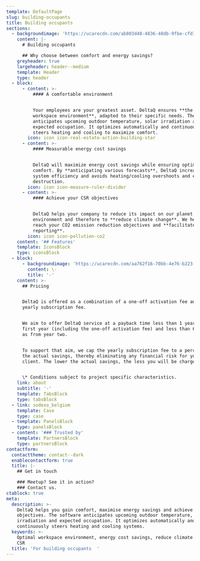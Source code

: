 ```yaml
---
template: DefaultPage
slug: building-occupants
title: Building occupants
sections:
  - backgroundimage: 'https://ucarecdn.com/ab803d48-4836-40db-9fbe-cfd1d48554ed/'
    content: |-
      # Building occupants

      ## Why choose between comfort and energy savings?
    greyheader: true
    largeheader: header--medium
    template: Header
    type: header
  - block:
      - content: >-
          #### A comfortable environment


          Your employees are your greatest asset. DeltaQ ensures **the optimal
          workspace environment**, adapted to their specific needs. The software
          anticipates upcoming outdoor temperature, solar irradiation and
          expected occupation. It optimizes automatically and continuously
          steers heating and cooling to maximize comfort.
        icon: icon icon-real-estate-action-building-star
      - content: >-
          #### Measurable energy cost savings


          DeltaQ will maximize energy cost savings while ensuring optimal
          comfort. By **anticipating various forecasts**, DeltaQ increases
          system efficiency and avoids heating/cooling overshoots and energy
          destruction.
        icon: icon icon-measure-ruler-divider
      - content: >-
          #### Achieve your CSR objectives


          DeltaQ helps your company to reduce its impact on our planet and the
          environment and therefore to **reduce climate change**. We help you to
          reach your CO2 emission reduction objectives and **facilitate your CSR
          reporting**.
        icon: icon icon-pollution-co2
    content: '## Features'
    template: IconsBlock
    type: iconsBlock
  - block:
      - backgroundimage: 'https://ucarecdn.com/aa762f16-70bb-4e76-b223-18e14a736f68/'
        content: \-
        title: '-'
    content: >-
      ## Pricing


      DeltaQ is offered as a combination of a one-off activation fee and a
      yearly subscription fee.


      We aim to offer DeltaQ service at a payback time less than 1 year for the
      first year (including the one-off activation fee) and less than 6 months
      as from year two.


      To support that aim, we cap the yearly subscription fee to a percentage of
      the actual savings, thereby eliminating any financial risk for you as a
      client. The lower the actual savings, the less you will be charged. *


      \* Conditions subject to project specific characteristics.
    link: about
    subtitle: '-'
    template: TabsBlock
    type: tabsBlock
  - link: sodexo_belgium
    template: Case
    type: case
  - template: PanelsBlock
    type: panelsBlock
  - content: '### Trusted by'
    template: PartnersBlock
    type: partnersBlock
contactform:
  contacttheme: contact--dark
  enablecontactform: true
  title: |-
    ## Get in touch

    ### Meetup? See it in action?
    ### Contact us.
ctablock: true
meta:
  description: >-
    DeltaQ helps you gain comfort, maximise energy savings and achieve your CSR
    objectives. The software anticipates upcoming outdoor temperature, solar
    irradiation and expected occupation. It optimizes automatically and
    continuously steers heating and cooling systems. 
  keywords: >-
    Optimal workspace environment, energy cost savings, reduce climate change,
    CSR
  title: 'For building occupants  '
---
```


